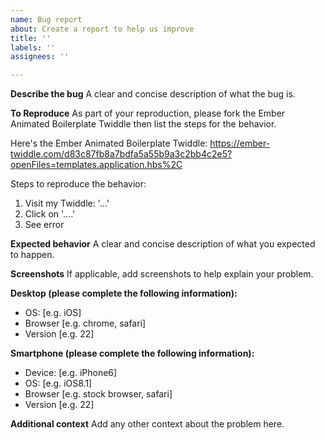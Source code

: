 ```yaml
---
name: Bug report
about: Create a report to help us improve
title: ''
labels: ''
assignees: ''

---
```


**Describe the bug**
A clear and concise description of what the bug is.

**To Reproduce**
As part of your reproduction, please fork the Ember Animated Boilerplate Twiddle then list the steps for the behavior.

Here's the Ember Animated Boilerplate Twiddle: https://ember-twiddle.com/d83c87fb8a7bdfa5a55b9a3c2bb4c2e5?openFiles=templates.application.hbs%2C

Steps to reproduce the behavior:
1. Visit my Twiddle: '...'
2. Click on '....'
3. See error

**Expected behavior**
A clear and concise description of what you expected to happen.

**Screenshots**
If applicable, add screenshots to help explain your problem.

**Desktop (please complete the following information):**
 - OS: [e.g. iOS]
 - Browser [e.g. chrome, safari]
 - Version [e.g. 22]

**Smartphone (please complete the following information):**
 - Device: [e.g. iPhone6]
 - OS: [e.g. iOS8.1]
 - Browser [e.g. stock browser, safari]
 - Version [e.g. 22]

**Additional context**
Add any other context about the problem here.
